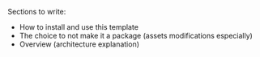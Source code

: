 Sections to write:
- How to install and use this template
- The choice to not make it a package (assets modifications especially)
- Overview (architecture explanation)